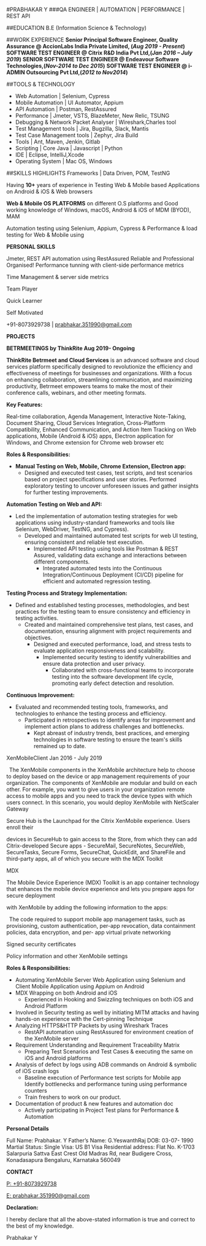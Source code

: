 #PRABHAKAR Y
###QA ENGINEER | AUTOMATION | PERFORMANCE | REST API

##EDUCATION 
B.E (Information Science & Technology) 

##WORK EXPERIENCE
**Senior Principal Software Engineer, Quality Assurance @ AccionLabs India Private Limited, (_Aug 2019 - Present_)**
**SOFTWARE TEST ENGINEER @ Citrix R&D India Pvt Ltd,(_Jan 2016 – July 2019_)**
**SENIOR SOFTWARE TEST ENGINEER @ Endeavour Software Technologies,(_Nov-2014 to Dec 2015_)**
**SOFTWARE TEST ENGINEER @ i-ADMIN Outsourcing Pvt Ltd,(_2012 to Nov2014_)**


##TOOLS & TECHNOLOGY
- Web Automation | Selenium, Cypress 
- Mobile Automation | UI Automator, Appium 
- API Automation | Postman, RestAssured 
- Performance | Jmeter, VSTS, BlazeMeter, New Relic, TSUNG
- Debugging & Network Packet Analyser | Wireshark,Charles tool
- Test  Management  tools  |  Jira,  Bugzilla,  Slack, Mantis
- Test Case Management tools | Zephyr, Jira Build
- Tools | Ant, Maven, Jenkin, Gitlab
- Scripting | Core Java | Javascript | Python
- IDE | Eclipse, IntelliJ,Xcode
- Operating System | Mac OS, Windows



##SKILLS HIGHLIGHTS
Frameworks | Data Driven, POM, TestNG

Having **10+** years of experience in Testing Web & Mobile based Applications on Android & iOS & Web browsers

**Web & Mobile OS PLATFORMS** on different O.S platforms and Good working knowledge of Windows, macOS, Android & iOS of MDM (BYOD), MAM

Automation testing using Selenium, Appium, Cypress & Performance & load testing for Web & Mobile using

**PERSONAL SKILLS**

Jmeter, REST API automation using RestAssured Reliable and Professional Organised! Performance tunning with client-side performance metrics

Time Management  & server side metrics

Team Player 

Quick Learner 

Self Motivated

+91-8073929738 | prabhakar.351990@gmail.com

**PROJECTS**

**BETRMEETINGS by ThinkRite Aug 2019- Ongoing** 

**ThinkRite Betrmeet and Cloud Services** is an advanced software and cloud services platform specifically designed to revolutionize the efficiency and effectiveness of meetings for businesses and organizations. With a focus on enhancing collaboration, streamlining communication, and maximizing productivity, Betrmeet empowers teams to make the most of their conference calls, webinars, and other meeting formats.

**Key Features:**

Real-time collaboration, Agenda Management, Interactive Note-Taking, Document Sharing, Cloud Services Integration, Cross-Platform Compatibility, Enhanced Communication, and Action Item Tracking on Web applications, Mobile (Android & iOS) apps, Electron application for Windows, and Chrome extension for Chrome web browser etc

**Roles & Responsibilities:** 

- **Manual Testing on Web, Mobile, Chrome Extension, Electron app:** 
  - Designed and executed test cases, test scripts, and test scenarios based on project specifications and user stories. Performed exploratory testing to uncover unforeseen issues and gather insights for further testing improvements.

**Automation Testing on Web and API:**

- Led the implementation of automation testing strategies for web applications using industry-standard frameworks and tools like Selenium, WebDriver, TestNG, and Cypress).
  - Developed and maintained automated test scripts for web UI testing, ensuring consistent and reliable test execution.
    - Implemented  API  testing  using  tools  like  Postman  &  REST  Assured,  validating  data  exchange  and interactions between different components.
      - Integrated automated tests into the Continuous Integration/Continuous Deployment (CI/CD) pipeline for efficient and automated regression testing.

 **Testing Process and Strategy Implementation:**

- Defined  and  established  testing  processes,  methodologies,  and  best  practices  for  the  testing  team  to ensure consistency and efficiency in testing activities.
  - Created and maintained comprehensive test plans, test cases, and documentation, ensuring alignment with project requirements and objectives.
    - Designed and executed performance, load, and stress tests to evaluate application responsiveness and scalability.
      - Implemented security testing to identify vulnerabilities and ensure data protection and user privacy.
        - Collaborated with cross-functional teams to incorporate testing into the software development life cycle, promoting early defect detection and resolution.

 **Continuous Improvement:**

- Evaluated and recommended testing tools, frameworks, and technologies to enhance the testing process and efficiency.
  - Participated in retrospectives to identify areas for improvement and implement action plans to address challenges and bottlenecks.
    - Kept abreast of industry trends, best practices, and emerging technologies in software testing to ensure the team's skills remained up to date.

XenMobileClient Jan 2016 - July 2019

` `The XenMobile components in the XenMobile architecture help to choose to deploy based on the device or app management requirements of your organization. The components of XenMobile are modular and build on each other. For example, you want to give users in your organization remote access to mobile apps and you need to track the device types with which users connect. In this scenario, you would deploy XenMobile with NetScaler Gateway 

Secure Hub is the Launchpad for the Citrix XenMobile experience. Users enroll their 

devices in SecureHub to gain access to the Store, from which they can add Citrix-developed Secure apps - SecureMail, SecureNotes, SecureWeb, SecureTasks, Secure Forms, SecureChat, QuickEdit, and ShareFile and third-party apps, all of which you secure with the MDX Toolkit

MDX 

The Mobile Device Experience (MDX) Toolkit is an app container technology that enhances the mobile device experience and lets you prepare apps for secure deployment 

with XenMobile by adding the following information to the apps: 

` `The code required to support mobile app management tasks, such as provisioning, custom authentication, per-app revocation, data containment policies, data encryption, and per- app virtual private networking 

Signed security certificates 

Policy information and other XenMobile settings 

**Roles & Responsibilities:** 

- Automating XenMobile Server Web Application using Selenium and Client Mobile Application using Appium on Android 
- MDX Wrapping on both Android and iOS 
  - Experienced in Hooking and Swizzling techniques on both iOS and Android Platform 
- Involved in Security testing as well by initiating MITM attacks and having hands-on experience with the Cert-pinning Technique 
- Analyzing HTTPS&HTTP Packets by using Wireshark Traces 
  - RestAPI automation using RestAssured for environment creation of the XenMobile server 
- Requirement Understanding and Requirement Traceability Matrix 
  - Preparing Test Scenarios and Test Cases & executing the same on iOS and Android platforms 
- Analysis of defect by logs using ADB commands on Android & symbolic of iOS crash logs
  - Baseline execution of Performance test scripts for Mobile app Identify bottlenecks and performance tuning using performance counters 
  - Train freshers to work on our product. 
- Documentation of product & new features and automation doc 
  - Actively participating in Project Test plans for Performance & Automation 


**Personal Details**

Full Name:             Prabhakar. Y 
Father’s Name:         G.YeswanthRaj 
DOB:                   03-07- 1990 
Martial Status:        Single 
Visa:                  US B1 Visa 
Residential address:  Flat No. K-1703
                         Salarpuria Sattva East Crest
                         Old Madras Rd, near Budigere Cross, Konadasapura
                         Bengaluru, Karnataka 560049

**CONTACT**

[P: +91-8073929738](http://prabhakar.351990@gmail.com/)

[E: prabhakar.351990@gmail.com ](http://prabhakar.351990@gmail.com/)


**Declaration:**

I hereby declare that all the above-stated information is true and correct to the best of my knowledge.

Prabhakar Y


